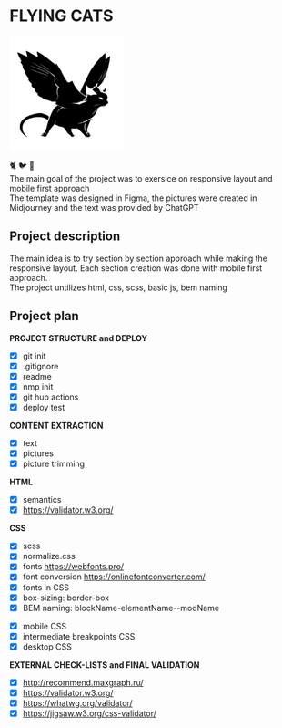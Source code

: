 # FLYING CATS

  <img  src="./src/images/logo-cat-tr.svg" width='200px'>

  :cat2: :bird: :rocket: <br> 
  The main goal of the project was to exersice on responsive layout and mobile first approach<br>
  The template was designed in Figma, the pictures were created in Midjourney and the text was provided by ChatGPT<br>

## Project description
  The main idea is to try section by section approach while making the responsive layout. Each section creation was done with mobile first approach.<br>
  The project untilizes html, css, scss, basic js, bem naming

## Project plan

  **PROJECT STRUCTURE and DEPLOY**
  - [x] git init
  - [x] .gitignore
  - [x] readme
  - [x] nmp init
  - [x] git hub actions
  - [x] deploy test
    
  **CONTENT EXTRACTION**
  - [x] text
  - [x] pictures
  - [x] picture trimming

  **HTML**
  - [x] semantics
  - [x] https://validator.w3.org/
    
  **CSS**
  - [x] scss
  - [x] normalize.css
  - [x] fonts https://webfonts.pro/ 
  - [x] font conversion https://onlinefontconverter.com/
  - [x] fonts in CSS
  - [x] box-sizing: border-box
  - [x] BEM naming: blockName-elementName--modName
  <!-- - [ ] pixel perfect -->
  - [x] mobile CSS
  - [x] intermediate breakpoints CSS
  - [x] desktop CSS
  
  **EXTERNAL CHECK-LISTS and FINAL VALIDATION**
  - [x] http://recommend.maxgraph.ru/
  - [x] https://validator.w3.org/
  - [x] https://whatwg.org/validator/
  - [x] https://jigsaw.w3.org/css-validator/
